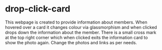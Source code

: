 # drop-click-card
This webpage is created to provide information about members.
When hovered over a card it changes colour via glassmorphism and when clicked drops down the information about the member.
There is a small cross mark at the top right corner which when clicked exits the information card to show the photo again.
Change the photos and links as per needs.
